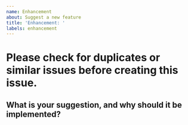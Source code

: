 ```yaml
---
name: Enhancement
about: Suggest a new feature
title: 'Enhancement: '
labels: enhancement
---
```

# Please check for duplicates or similar issues before creating this issue.
## What is your suggestion, and why should it be implemented?
